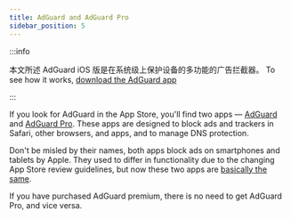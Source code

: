 ```yaml
---
title: AdGuard and AdGuard Pro
sidebar_position: 5
---
```


:::info

本文所述 AdGuard iOS 版是在系统级上保护设备的多功能的广告拦截器。 To see how it works, [download the AdGuard app](https://agrd.io/download-kb-adblock)

:::

If you look for AdGuard in the App Store, you'll find two apps — [AdGuard](https://itunes.apple.com/app/id1047223162) and [AdGuard Pro](https://itunes.apple.com/app/id1126386264). These apps are designed to block ads and trackers in Safari, other browsers, and apps, and to manage DNS protection.

Don't be misled by their names, both apps block ads on smartphones and tablets by Apple. They used to differ in functionality due to the changing App Store review guidelines, but now these two apps are [basically the same](https://adguard.com/en/blog/updating-adguard-pro-for-ios.html).

If you have purchased AdGuard premium, there is no need to get AdGuard Pro, and vice versa.
